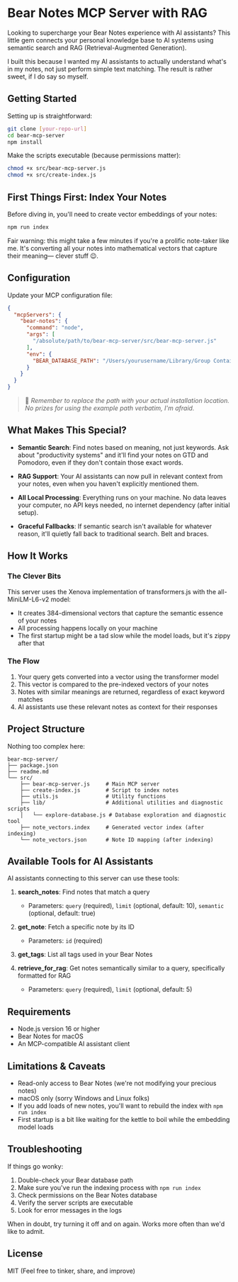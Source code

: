 # Bear Notes MCP Server with RAG

Looking to supercharge your Bear Notes experience with AI assistants? This little gem connects your personal knowledge base to AI systems using semantic search and RAG (Retrieval-Augmented Generation).

I built this because I wanted my AI assistants to actually understand what's in my notes, not just perform simple text matching. The result is rather sweet, if I do say so myself.

## Getting Started

Setting up is straightforward:

```bash
git clone [your-repo-url]
cd bear-mcp-server
npm install
```

Make the scripts executable (because permissions matter):

```bash
chmod +x src/bear-mcp-server.js
chmod +x src/create-index.js
```

## First Things First: Index Your Notes

Before diving in, you'll need to create vector embeddings of your notes:

```bash
npm run index
```

Fair warning: this might take a few minutes if you're a prolific note-taker like me. It's converting all your notes into mathematical vectors that capture their meaning— clever stuff 😉.

## Configuration

Update your MCP configuration file:

```json
{
  "mcpServers": {
    "bear-notes": {
      "command": "node",
      "args": [
        "/absolute/path/to/bear-mcp-server/src/bear-mcp-server.js"
      ],
      "env": {
        "BEAR_DATABASE_PATH": "/Users/yourusername/Library/Group Containers/9K33E3U3T4.net.shinyfrog.net.bear/Application Data/database.sqlite"
      }
    }
  }
}
```

> 🚨 _Remember to replace the path with your actual installation location. No prizes for using the example path verbatim, I'm afraid._ 

## What Makes This Special?

- **Semantic Search**: Find notes based on meaning, not just keywords. Ask about "productivity systems" and it'll find your notes on GTD and Pomodoro, even if they don't contain those exact words.

- **RAG Support**: Your AI assistants can now pull in relevant context from your notes, even when you haven't explicitly mentioned them.

- **All Local Processing**: Everything runs on your machine. No data leaves your computer, no API keys needed, no internet dependency (after initial setup).

- **Graceful Fallbacks**: If semantic search isn't available for whatever reason, it'll quietly fall back to traditional search. Belt and braces.

## How It Works

### The Clever Bits

This server uses the Xenova implementation of transformers.js with the all-MiniLM-L6-v2 model:

- It creates 384-dimensional vectors that capture the semantic essence of your notes
- All processing happens locally on your machine
- The first startup might be a tad slow while the model loads, but it's zippy after that

### The Flow

1. Your query gets converted into a vector using the transformer model
2. This vector is compared to the pre-indexed vectors of your notes
3. Notes with similar meanings are returned, regardless of exact keyword matches
4. AI assistants use these relevant notes as context for their responses

## Project Structure

Nothing too complex here:

```
bear-mcp-server/
├── package.json
├── readme.md
└── src/
    ├── bear-mcp-server.js     # Main MCP server
    ├── create-index.js        # Script to index notes
    ├── utils.js               # Utility functions
    ├── lib/                   # Additional utilities and diagnostic scripts
    │   └── explore-database.js # Database exploration and diagnostic tool
    ├── note_vectors.index     # Generated vector index (after indexing)
    └── note_vectors.json      # Note ID mapping (after indexing)
```

## Available Tools for AI Assistants

AI assistants connecting to this server can use these tools:

1. **search_notes**: Find notes that match a query
   - Parameters: `query` (required), `limit` (optional, default: 10), `semantic` (optional, default: true)

2. **get_note**: Fetch a specific note by its ID
   - Parameters: `id` (required)

3. **get_tags**: List all tags used in your Bear Notes

4. **retrieve_for_rag**: Get notes semantically similar to a query, specifically formatted for RAG
   - Parameters: `query` (required), `limit` (optional, default: 5)

## Requirements

- Node.js version 16 or higher
- Bear Notes for macOS
- An MCP-compatible AI assistant client

## Limitations & Caveats

- Read-only access to Bear Notes (we're not modifying your precious notes)
- macOS only (sorry Windows and Linux folks)
- If you add loads of new notes, you'll want to rebuild the index with `npm run index`
- First startup is a bit like waiting for the kettle to boil while the embedding model loads

## Troubleshooting

If things go wonky:

1. Double-check your Bear database path
2. Make sure you've run the indexing process with `npm run index`
3. Check permissions on the Bear Notes database
4. Verify the server scripts are executable
5. Look for error messages in the logs

When in doubt, try turning it off and on again. Works more often than we'd like to admit.

## License

MIT (Feel free to tinker, share, and improve)